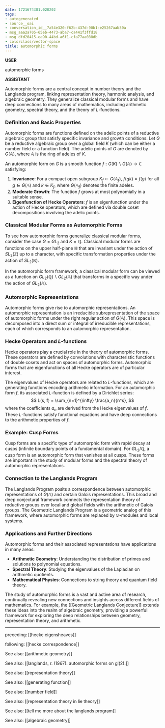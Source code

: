 ```yaml
---
date: 1721674301.020202
tags:
- autogenerated
- source__oai
- conversation_id__7a54e320-f62b-437d-90b1-e25267aab30a
- msg_aaa2a705-65eb-4473-aba7-ca441f3ffd18
- msg_dfd20415-ea90-44bd-a6f1-cfa77aa088db
- colorclass/vector-space
title: automorphic forms
---
```


**USER**

automorphic forms


**ASSISTANT**

Automorphic forms are a central concept in number theory and the Langlands program, linking representation theory, harmonic analysis, and algebraic geometry. They generalize classical modular forms and have deep connections to many areas of mathematics, including arithmetic geometry, spectral theory, and the theory of $L$-functions.

### Definition and Basic Properties

Automorphic forms are functions defined on the adelic points of a reductive algebraic group that satisfy specific invariance and growth conditions. Let $G$ be a reductive algebraic group over a global field $K$ (which can be either a number field or a function field). The adelic points of $G$ are denoted by $G(\mathbb{A})$, where $\mathbb{A}$ is the ring of adeles of $K$.

An automorphic form on $G$ is a smooth function $f: G(K) \backslash G(\mathbb{A}) \rightarrow \mathbb{C}$ satisfying:

1. **Invariance**: For a compact open subgroup $K_f \subset G(\mathbb{A}_f)$, $f(gk) = f(g)$ for all $g \in G(\mathbb{A})$ and $k \in K_f$, where $G(\mathbb{A}_f)$ denotes the finite adeles.
2. **Moderate Growth**: The function $f$ grows at most polynomially in a suitable sense.
3. **Eigenfunction of Hecke Operators**: $f$ is an eigenfunction under the action of Hecke operators, which are defined via double coset decompositions involving the adelic points.

### Classical Modular Forms as Automorphic Forms

To see how automorphic forms generalize classical modular forms, consider the case $G = GL_2$ and $K = \mathbb{Q}$. Classical modular forms are functions on the upper half-plane $\mathbb{H}$ that are invariant under the action of $SL_2(\mathbb{Z})$ up to a character, with specific transformation properties under the action of $SL_2(\mathbb{R})$.

In the automorphic form framework, a classical modular form can be viewed as a function on $GL_2(\mathbb{Q}) \backslash GL_2(\mathbb{A})$ that transforms in a specific way under the action of $GL_2(\mathbb{A})$.

### Automorphic Representations

Automorphic forms give rise to automorphic representations. An automorphic representation is an irreducible subrepresentation of the space of automorphic forms under the right regular action of $G(\mathbb{A})$. This space is decomposed into a direct sum or integral of irreducible representations, each of which corresponds to an automorphic representation.

### Hecke Operators and $L$-functions

Hecke operators play a crucial role in the theory of automorphic forms. These operators are defined by convolutions with characteristic functions of double cosets and act on spaces of automorphic forms. Automorphic forms that are eigenfunctions of all Hecke operators are of particular interest.

The eigenvalues of Hecke operators are related to $L$-functions, which are generating functions encoding arithmetic information. For an automorphic form $f$, its associated $L$-function is defined by a Dirichlet series:
$$
L(s, f) = \sum_{n=1}^{\infty} \frac{a_n}{n^s},
$$
where the coefficients $a_n$ are derived from the Hecke eigenvalues of $f$. These $L$-functions satisfy functional equations and have deep connections to the arithmetic properties of $f$.

### Example: Cusp Forms

Cusp forms are a specific type of automorphic form with rapid decay at cusps (infinite boundary points of a fundamental domain). For $GL_2/\mathbb{Q}$, a cusp form is an automorphic form that vanishes at all cusps. These forms are important in the study of modular forms and the spectral theory of automorphic representations.

### Connection to the Langlands Program

The Langlands Program posits a correspondence between automorphic representations of $G(\mathbb{A})$ and certain Galois representations. This broad and deep conjectural framework connects the representation theory of reductive groups over local and global fields with the arithmetic of Galois groups. The Geometric Langlands Program is a geometric analog of this framework, where automorphic forms are replaced by $\mathcal{D}$-modules and local systems.

### Applications and Further Directions

Automorphic forms and their associated representations have applications in many areas:

- **Arithmetic Geometry**: Understanding the distribution of primes and solutions to polynomial equations.
- **Spectral Theory**: Studying the eigenvalues of the Laplacian on arithmetic quotients.
- **Mathematical Physics**: Connections to string theory and quantum field theory.

The study of automorphic forms is a vast and active area of research, continually revealing new connections and insights across different fields of mathematics. For example, the [[Geometric Langlands Conjecture]] extends these ideas into the realm of algebraic geometry, providing a powerful framework for exploring the deep relationships between geometry, representation theory, and arithmetic.


---

preceding: [[hecke eigensheaves]]  


following: [[hecke correspondence]]

See also: [[arithmetic geometry]]


See also: [[langlands, r. (1967). automorphic forms on gl(2).]]


See also: [[representation theory]]


See also: [[generating function]]


See also: [[number field]]


See also: [[representation theory in lie theory]]


See also: [[tell me more about the langlands program]]


See also: [[algebraic geometry]]